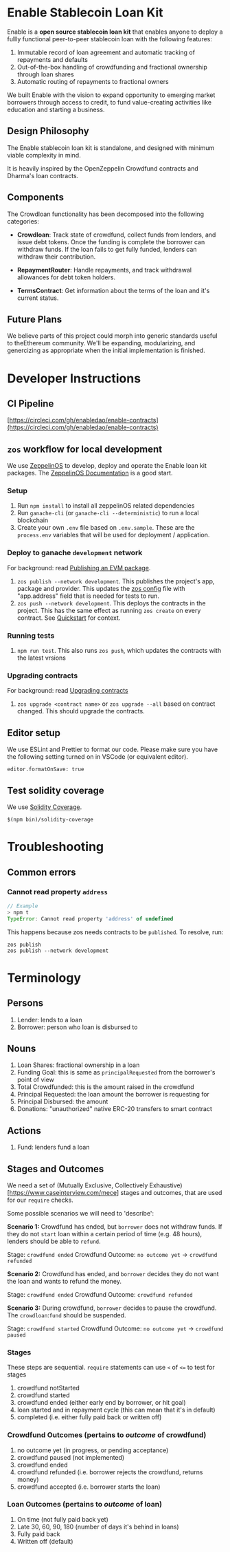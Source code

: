 # Enable Stablecoin Loan Kit

Enable is a **open source stablecoin loan kit** that enables anyone to deploy a fullly functional peer-to-peer stablecoin loan with the following features:

1. Immutable record of loan agreement and automatic tracking of repayments and defaults
2. Out-of-the-box handling of crowdfunding and fractional ownership through loan shares
3. Automatic routing of repayments to fractional owners

We built Enable with the vision to expand opportunity to emerging market borrowers through access to credit, to fund value-creating activities like education and starting a business.

## Design Philosophy

The Enable stablecoin loan kit is standalone, and designed with minimum viable complexity in mind.

It is heavily inspired by the OpenZeppelin Crowdfund contracts and Dharma's loan contracts.

## Components

The Crowdloan functionality has been decomposed into the following categories:

- **Crowdloan**: Track state of crowdfund, collect funds from lenders, and issue debt tokens. Once the funding is complete the borrower can withdraw funds. If the loan fails to get fully funded, lenders can withdraw their contribution.

- **RepaymentRouter**: Handle repayments, and track withdrawal allowances for debt token holders.

- **TermsContract**: Get information about the terms of the loan and it's current status.

## Future Plans

We believe parts of this project could morph into generic standards useful to theEthereum community. We'll be expanding, modularizing, and genercizing as appropriate when the initial implementation is finished.

# Developer Instructions

## CI Pipeline

[https://circleci.com/gh/enabledao/enable-contracts](https://circleci.com/gh/enabledao/enable-contracts)

## `zos` workflow for local development

We use [ZeppelinOS](https://docs.zeppelinos.org/docs/start.html) to develop, deploy and operate the Enable loan kit packages. The [ZeppelinOS Documentation](https://docs.zeppelinos.org/docs/start.html) is a good start.

### Setup

1. Run `npm install` to install all zeppelinOS related dependencies
2. Run `ganache-cli` (or `ganache-cli --deterministic`) to run a local blockchain
3. Create your own `.env` file based on `.env.sample`. These are the `process.env` variables that will be used for deployment / application.

### Deploy to ganache `development` network

For background: read [Publishing an EVM package](https://docs.zeppelinos.org/docs/publishing.html).

1. `zos publish --network development`. This publishes the project's app, package and provider. This updates the [zos config](https://docs.zeppelinos.org/docs/configuration.html) file with "app.address" field that is needed for tests to run.
2. `zos push --network development`. This deploys the contracts in the project. This has the same effect as running `zos create` on every contract. See [Quickstart](https://docs.zeppelinos.org/docs/first.html) for context.

### Running tests

1. `npm run test`. This also runs `zos push`, which updates the contracts with the latest vrsions

### Upgrading contracts

For background: read [Upgrading contracts](https://docs.zeppelinos.org/docs/first.html#upgrading-your-contract)

1. `zos upgrade <contract name>` or `zos upgrade --all` based on contract changed. This should upgrade the contracts.

## Editor setup

We use ESLint and Prettier to format our code. Please make sure you have the following setting turned on in VSCode (or equivalent editor).

```
editor.formatOnSave: true
```

## Test solidity coverage

We use [Solidity Coverage](https://github.com/sc-forks/solidity-coverage).

```
$(npm bin)/solidity-coverage
```

# Troubleshooting

## Common errors

### Cannot read property `address`

```javascript
// Example
> npm t
TypeError: Cannot read property 'address' of undefined
```

This happens because zos needs contracts to be `published`. To resolve, run:

```
zos publish
zos publish --network development
```


# Terminology

## Persons

1. Lender: lends to a loan
2. Borrower: person who loan is disbursed to

## Nouns

1. Loan Shares: fractional ownership in a loan
2. Funding Goal: this is same as `principalRequested` from the borrower's point of view
3. Total Crowdfunded: this is the amount raised in the crowdfund
4. Principal Requested: the loan amount the borrower is requesting for
5. Principal Disbursed: the amount
6. Donations: "unauthorized" native ERC-20 transfers to smart contract

## Actions

1. Fund: lenders fund a loan

## Stages and Outcomes

We need a set of (Mutually Exclusive, Collectively Exhaustive)[https://www.caseinterview.com/mece] stages and outcomes, that are used for our `require` checks.

Some possible scenarios we will need to 'describe':

**Scenario 1:**
Crowdfund has ended, but `borrower` does not withdraw funds. If they do not `start` loan within a certain period of time (e.g. 48 hours), lenders should be able to `refund`.

Stage: `crowdfund ended`
Crowdfund Outcome: `no outcome yet` -> `crowdfund refunded`

**Scenario 2:**
Crowdfund has ended, and `borrower` decides they do not want the loan and wants to refund the money.

Stage: `crowdfund ended`
Crowdfund Outcome: `crowdfund refunded`

**Scenario 3:**
During crowdfund, `borrower` decides to pause the crowdfund. The `crowdloan`:`fund` should be suspended.

Stage: `crowdfund started`
Crowdfund Outcome: `no outcome yet` -> `crowdfund paused`

### Stages

These steps are sequential. `require` statements can use `<` of `<=` to test for stages

1. crowdfund notStarted
2. crowdfund started
3. crowdfund ended (either early end by borrower, or hit goal)
4. loan started and in repayment cycle (this can mean that it's in default)
5. completed (i.e. either fully paid back or written off)

### Crowdfund Outcomes (pertains to _outcome_ of crowdfund)

1. no outcome yet (in progress, or pending acceptance)
2. crowdfund paused (not implemented)
3. crowdfund ended
4. crowdfund refunded (i.e. borrower rejects the crowdfund, returns money)
5. crowdfund accepted (i.e. borrower starts the loan)

### Loan Outcomes (pertains to _outcome_ of loan)

1. On time (not fully paid back yet)
2. Late 30, 60, 90, 180 (number of days it's behind in loans)
3. Fully paid back
4. Written off (default)

